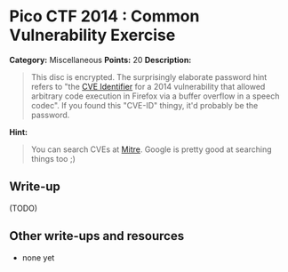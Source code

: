 # Pico CTF 2014 : Common Vulnerability Exercise

**Category:** Miscellaneous
**Points:** 20
**Description:**

>This disc is encrypted. The surprisingly elaborate password hint refers to "the [CVE Identifier](http://en.wikipedia.org/wiki/Common_Vulnerabilities_and_Exposures) for a 2014 vulnerability that allowed arbitrary code execution in Firefox via a buffer overflow in a speech codec". If you found this "CVE-ID" thingy, it'd probably be the password.

**Hint:**
>You can search CVEs at [Mitre](https://cve.mitre.org/cve/cve.html). Google is pretty good at searching things too ;)

## Write-up

(TODO)

## Other write-ups and resources

* none yet
